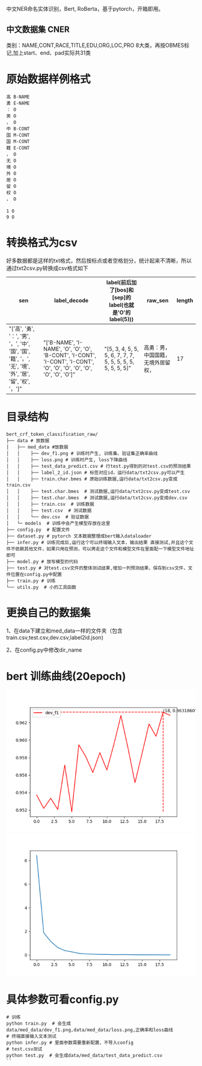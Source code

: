 
中文NER命名实体识别，Bert, RoBerta，基于pytorch，开箱即用。

## 中文数据集 CNER
类别：NAME,CONT,RACE,TITLE,EDU,ORG,LOC,PRO 8大类，再按OBMES标记,加上start、end、pad实际共31类

# 原始数据样例格式
```
高 B-NAME
勇 E-NAME
： O
男 O
， O
中 B-CONT
国 M-CONT
国 M-CONT
籍 E-CONT
， O
无 O
境 O
外 O
居 O
留 O
权 O
， O

1 O
9 O
```
# 转换格式为csv
好多数据都是这样的txt格式，然后按标点或者空格划分，统计起来不清晰，所以通过txt2csv.py转换成csv格式如下

| sen | label_decode | label(前后加了[bos]和[sep]的label(也就是'O'的label(5))) | raw_sen | length
| ---- | ---- |---- |---- |---- |
"['高', '勇', '：', '男', '，', '中', '国', '国', '籍', '，', '无', '境', '外', '居', '留', '权', '，']"|"['B-NAME', 'I-NAME', 'O', 'O', 'O', 'B-CONT', 'I-CONT', 'I-CONT', 'I-CONT', 'O', 'O', 'O', 'O', 'O', 'O', 'O', 'O']"|"[5, 3, 4, 5, 5, 5, 6, 7, 7, 7, 5, 5, 5, 5, 5, 5, 5, 5, 5]"|高勇：男，中国国籍，无境外居留权，|17


# 目录结构
```
bert_crf_token_classification_raw/
├── data # 放数据
│   ├── med_data #放数据
│   │    ├── dev_f1.png # 训练时产生, 训练集、验证集正确率曲线
│   │    ├── loss.png # 训练时产生, loss下降曲线
│   │    ├── test_data_predict.csv # 行test.py得到的对test.csv的预测结果
│   │    ├── label_2_id.json # 标签对应id，运行data/txt2csv.py可以产生
│   │    ├── train.char.bmes # 原始训练数据,运行data/txt2csv.py变成train.csv
│   │    ├── test.char.bmes  # 测试数据,运行data/txt2csv.py变成test.csv
│   │    ├── test.char.bmes  # 测试数据,运行data/txt2csv.py变成dev.csv
│   │    ├── train.csv  # 训练数据
│   │    ├── test.csv  # 测试数据
│   │    └── dev.csv  # 验证数据
│   └─ models  # 训练中会产生模型存放在这里
├── config.py  # 配置文件
├── dataset.py # pytorch 文本数据整理成bert输入dataloader 
├── infer.py # 训练完成后,运行这个可以终端输入文本，输出结果 直接测试,并且这个文件不依赖其他文件，如果只用在预测，可以拷走这个文件和模型文件在里面配一下模型文件地址即可
├── model.py # 放写模型的代码
├── test.py # 对test.csv文件的整体测试结果,增加一列预测结果，保存到csv文件，文件位置在config.py中配置
├── train.py # 训练
└── utils.py  # 小的工具函数
```

# 更换自己的数据集
1、在data下建立和med_data一样的文件夹（包含train.csv,test.csv,dev.csv,label2id.json)

2、在config.py中修改dir_name

# bert 训练曲线(20epoch)
![image](data/med_data/dev_f1.png)
![image](data/med_data/loss.png)

# 具体参数可看config.py
```
# 训练
python train.py  # 会生成data/med_data/dev_f1.png,data/med_data/loss.png,正确率和loss曲线
# 终端直接输入文本测试
python infer.py # 里面参数需要重新配置，不导入config
# test.csv测试
python test.py  # 会生成data/med_data/test_data_predict.csv
``

